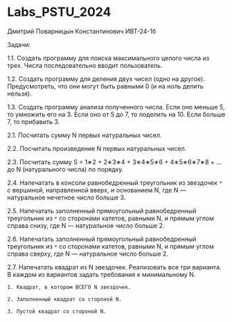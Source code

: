 # Labs_PSTU_2024
Дмитрий Поварницын Константинович ИВТ-24-1б

Задачи:

1.1. Cоздать программу для поиска максимального целого числа из трех. Числа последовательно вводит пользователь.

1.2. Cоздать программу для деления двух чисел (одно на другое). Предусмотреть, что они могут быть равными 0 (и на ноль делить нельзя).

1.3. Создать программу анализа полученного числа. Если оно меньше 5, то умножить его на 3. Если оно от 5 до 7, то поделить на 10. Если больше 7, то прибавить 3.

2.1. Посчитать сумму N первых натуральных чисел.

2.2. Посчитать произведение N первых натуральных чисел.

2.3. Посчитать сумму S = 1∗2 + 2∗3∗4 + 3∗4∗5∗6 + 4∗5∗6∗7∗8 + ... до N (натурального числа) по порядку.

2.4. Напечатать в консоли равнобедренный треугольник из звездочек `*` с вершиной, направленной вверх, и основанием N, где N — натуральное нечетное число больше 3.

2.5. Напечатать заполненный прямоугольный равнобедренный треугольник из `*` со сторонами катетов, равными N, и прямым углом справа снизу, где N — натуральное число больше 2.

2.6. Напечатать заполненный прямоугольный равнобедренный треугольник из `*` со сторонами катетов, равными N, и прямым углом справа сверху, где N — натуральное число больше 2.

2.7. Напечатать квадрат из N звездочек. Реализовать все три варианта. В каждом из вариантов задать требования к минимальному N.

	1. Квадрат, в котором ВСЕГО N звездочек.
 
	2. Заполненный квадрат со стороной N.
 
	3. Пустой квадрат со стороной N.
	
	